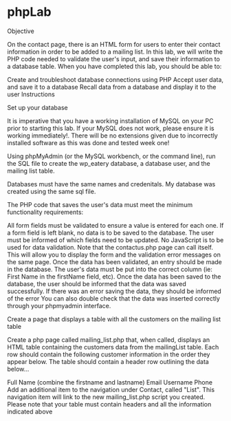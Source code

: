 # phpLab

Objective

On the contact page, there is an HTML form for users to enter their contact information in order to be added to a mailing list. In this lab, we will write the PHP code needed to validate the user's input, and save their information to a database table. When you have completed this lab, you should be able to:

Create and troubleshoot database connections using PHP
Accept user data, and save it to a database
Recall data from a database and display it to the user
Instructions

Set up your database

It is imperative that you have a working installation of MySQL on your PC prior to starting this lab. If your MySQL does not work, please ensure it is working immediately!. There will be no extensions given due to incorrectly installed software as this was done and tested week one!

Using phpMyAdmin (or the MySQL workbench, or the command line), run the SQL file to create the wp_eatery database, a database user, and the mailing list table.

Databases must have the same names and credenitals. My database was created using the same sql file. 

The PHP code that saves the user's data must meet the minimum functionality requirements:

All form fields must be validated to ensure a value is entered for each one. If a form field is left blank, no data is to be saved to the database. The user must be informed of which fields need to be updated. No JavaScript is to be used for data validation.
Note that the contactus.php page can call itself. This will allow you to display the form and the validation error messages on the same page.
Once the data has been validated, an entry should be made in the database. The user's data must be put into the correct column (ie: First Name in the firstName field, etc).
Once the data has been saved to the database, the user should be informed that the data was saved successfully. If there was an error saving the data, they should be informed of the error
You can also double check that the data was inserted correctly through your phpmyadmin interface.

Create a page that displays a table with all the customers on the mailing list table

Create a php page called mailing_list.php that, when called, displays an HTML table containing the customers data from the mailingList table.
Each row should contain the following customer information in the order they appear below. The table should contain a header row outlining the data below...

Full Name (combine the firstname and lastname)
Email
Username
Phone
Add an additional item to the navigation under Contact, called "List". This navigation item will link to the new mailing_list.php script you created.
Please note that your table must contain headers and all the information indicated above
